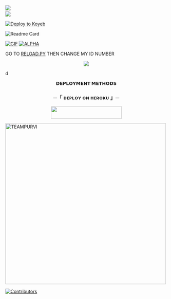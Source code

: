 <img src="https://user-images.githubusercontent.com/73097560/115834477-dbab4500-a447-11eb-908a-139a6edaec5c.gif"> 
<img src="https://camo.githubusercontent.com/82291b0fe831bfc6781e07fc5090cbd0a8b912bb8b8d4fec0696c881834f81ac/68747470733a2f2f70726f626f742e6d656469612f394575424971676170492e676966" width="800" height="3">
<img src="https://user-images.githubusercontent.com/73097560/115834477-dbab4500-a447-11eb-908a-139a6edaec5c.gif">



[![Deploy to Koyeb](https://www.koyeb.com/static/images/deploy/button.svg)](https://app.koyeb.com/deploy?type=git&repository=github.com/Adithakur008/PURVI_MUSIC&branch=main&name=ENVIBOT)

![Readme Card](https://github-readme-stats.vercel.app/api/pin/?username=Adithakur008&repo=PURVI_MUSIC&theme=flag-india)

[![GIF](https://github.com/Adithakur008/PURVI_MUSIC/blob/main/Adithakur008.gif)](https://github.com/Adithakur008)
   [![ALPHA](https://github-stats-alpha.vercel.app/api?username=Adithakur008 "DESTROYER")](https://github-stats-DESTROYER.vercel.app/api?username=Adithakur008 "DESTROYER")




GO TO [RELOAD.PY](https://github.com/Adithakur008/PURVI_MUSIC/blob/main/PURVIMUSIC/plugins/tools/reload.py) THEN CHANGE MY ID NUMBER 

<p align="center">
  <img src="https://telegra.ph/file/ae76c3030a0ca174b1e16.jpg">
</p>
d
<p align="center">
<b>𝗗𝗘𝗣𝗟𝗢𝗬𝗠𝗘𝗡𝗧 𝗠𝗘𝗧𝗛𝗢𝗗𝗦</b>
</p>

<h3 align="center">
    ─「 ᴅᴇᴩʟᴏʏ ᴏɴ ʜᴇʀᴏᴋᴜ 」─
</h3>

<p align="center"><a href="https://dashboard.heroku.com/new?template=https://github.com/Adithakur008/PURVI_MUSIC"> <img src="https://img.shields.io/badge/Deploy%20On%20Heroku-green?style=for-the-badge&logo=heroku" width="220" height="38.45"/></a></p>


<p><img width="500" align="center" src="https://github-readme-stats.vercel.app/api/top-langs?username=TEAMPURVI&show_icons=true&locale=en&layout=compact" alt="TEAMPURVI" /></p>

[![Contributors](https://contrib.rocks/image?repo=TEAMPURVI/PURVI_MUSIC)](https://github.com/TEAMPURVI/PURVIMUSIC/graphs/contributors)

